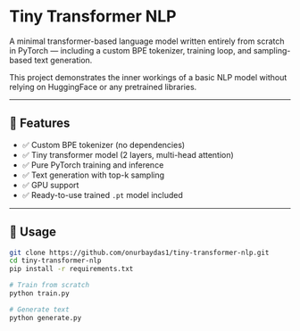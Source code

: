 # Tiny Transformer NLP

A minimal transformer-based language model written entirely from scratch in PyTorch — including a custom BPE tokenizer, training loop, and sampling-based text generation.

This project demonstrates the inner workings of a basic NLP model without relying on HuggingFace or any pretrained libraries.

---

## 🧠 Features

- ✅ Custom BPE tokenizer (no dependencies)
- ✅ Tiny transformer model (2 layers, multi-head attention)
- ✅ Pure PyTorch training and inference
- ✅ Text generation with top-k sampling
- ✅ GPU support
- ✅ Ready-to-use trained `.pt` model included

---

## 🚀 Usage

```bash
git clone https://github.com/onurbaydas1/tiny-transformer-nlp.git
cd tiny-transformer-nlp
pip install -r requirements.txt

# Train from scratch
python train.py

# Generate text
python generate.py
